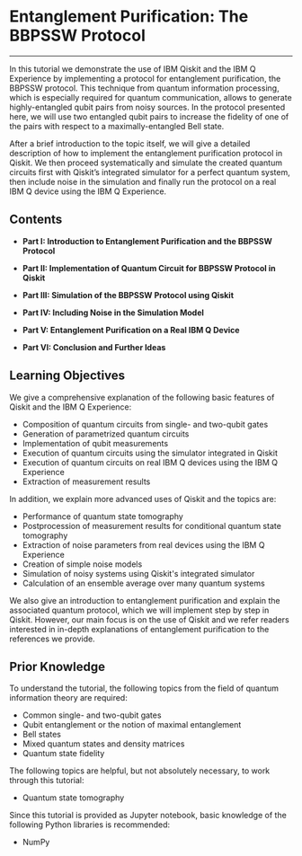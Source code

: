 # Entanglement Purification: The BBPSSW Protocol
***

In this tutorial we demonstrate the use of IBM Qiskit and the IBM Q Experience by implementing a protocol for entanglement purification, the BBPSSW protocol. This technique from quantum information processing, which is especially required for quantum communication, allows to generate highly-entangled qubit pairs from noisy sources. In the protocol presented here, we will use two entangled qubit pairs to increase the fidelity of one of the pairs with respect to a maximally-entangled Bell state.

After a brief introduction to the topic itself, we will give a detailed description of how to implement the entanglement purification protocol in Qiskit. We then proceed systematically and simulate the created quantum circuits first with Qiskit’s integrated simulator for a perfect quantum system, then include noise in the simulation and finally run the protocol on a real IBM Q device using the IBM Q Experience.

## Contents

* **Part I: Introduction to Entanglement Purification and the BBPSSW Protocol**
  
  
* **Part II: Implementation of Quantum Circuit for BBPSSW Protocol in Qiskit**
  
  
* **Part III: Simulation of the BBPSSW Protocol using Qiskit**


* **Part IV: Including Noise in the Simulation Model**


* **Part V: Entanglement Purification on a Real IBM Q Device**


* **Part VI: Conclusion and Further Ideas**

## Learning Objectives

We give a comprehensive explanation of the following basic features of Qiskit and the IBM Q Experience:

* Composition of quantum circuits from single- and two-qubit gates
* Generation of parametrized quantum circuits
* Implementation of qubit measurements
* Execution of quantum circuits using the simulator integrated in Qiskit
* Execution of quantum circuits on real IBM Q devices using the IBM Q Experience
* Extraction of measurement results

In addition, we explain more advanced uses of Qiskit and the topics are:

* Performance of quantum state tomography
* Postprocession of measurement results for conditional quantum state tomography
* Extraction of noise parameters from real devices using the IBM Q Experience
* Creation of simple noise models
* Simulation of noisy systems using Qiskit's integrated simulator
* Calculation of an ensemble average over many quantum systems

We also give an introduction to entanglement purification and explain the associated quantum protocol, which we will implement step by step in Qiskit. However, our main focus is on the use of Qiskit and we refer readers interested in in-depth explanations of entanglement purification to the references we provide.


## Prior Knowledge

To understand the tutorial, the following topics from the field of quantum information theory are required:

* Common single- and two-qubit gates
* Qubit entanglement or the notion of maximal entanglement
* Bell states
* Mixed quantum states and density matrices
* Quantum state fidelity

The following topics are helpful, but not absolutely necessary, to work through this tutorial:

* Quantum state tomography

Since this tutorial is provided as Jupyter notebook, basic knowledge of the following Python libraries is recommended:

* NumPy

